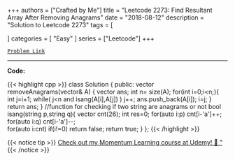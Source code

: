 
+++
authors = ["Crafted by Me"]
title = "Leetcode 2273: Find Resultant Array After Removing Anagrams"
date = "2018-08-12"
description = "Solution to Leetcode 2273"
tags = [
    
]
categories = [
    "Easy"
]
series = ["Leetcode"]
+++



[`Problem Link`](https://leetcode.com/problems/find-resultant-array-after-removing-anagrams/description/)

---



**Code:**

{{< highlight cpp >}}
class Solution {
public:
    vector<string> removeAnagrams(vector<string>& A) {
        vector<string> ans;
        int n= size(A);
        for(int i=0;i<n;){
            int j=i+1;
            while( j<n and isang(A[i],A[j]) ) j++;
            ans.push_back(A[i]);
            i=j;
        }
        return ans;
    }
    //function for checking if two string are anagrams or not
    bool isang(string p,string q){
        vector<int> cnt(26);
        int res=0;
        for(auto i:p) cnt[i-'a']++;
        for(auto i:q) cnt[i-'a']--;         
        for(auto i:cnt) if(i!=0) return false;
        return true;
    }
};
{{< /highlight >}}



{{< notice tip >}}
[Check out my Momentum Learning course at Udemy! 🚀 "](https://www.udemy.com/course/blind-75-the-data-structures-and-algorithms-essentials/)
{{< /notice >}}

